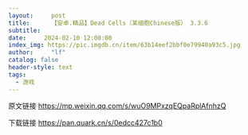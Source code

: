 ```yaml
---
layout:     post
title:      【安卓.精品】Dead Cells（某细胞Chinese版） 3.3.6
subtitle:   
date:     2024-02-10 12:00:00
index_img: https://pic.imgdb.cn/item/63b14eef2bbf0e79940a93c5.jpg
author:     "lf"
catalog: false
header-style: text
tags:
  - 游戏
---
```

原文链接
https://mp.weixin.qq.com/s/wuO9MPxzqEQpaRplAfnhzQ

下载链接
https://pan.quark.cn/s/0edcc427c1b0
